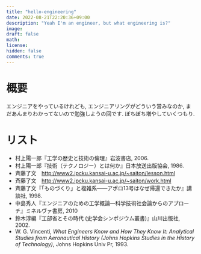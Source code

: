 ```yaml
---
title: "hello-engineering"
date: 2022-08-21T22:20:36+09:00
description: "Yeah I'm an engineer, but what engineering is?"
image: 
draft: false
math: 
license: 
hidden: false
comments: true
---
```


# 概要
エンジニアをやっているけれども, エンジニアリングがどういう営みなのか, まだあんまりわかってないので勉強しようの回です. ぼちぼち増やしていくつもり. 

# リスト 
- 村上陽一郎『工学の歴史と技術の倫理』岩波書店, 2006.
- 村上陽一郎『技術（テクノロジー）とは何か』日本放送出版協会, 1986.
- 斉藤了文　http://www2.ipcku.kansai-u.ac.jp/~saiton/lesson.html
- 斉藤了文　http://www2.ipcku.kansai-u.ac.jp/~saiton/work.html
- 斉藤了文『「ものづくり」と複雑系——アポロ13号はなぜ帰還できたか』講談社, 1998.
- 中島秀人『エンジニアのための工学概論―科学技術社会論からのアプローチ』ミネルヴァ書房, 2010
- 鈴木淳編『工部省とその時代 (史学会シンポジウム叢書)』山川出版社, 2002.
- W. G. Vincenti, *What Engineers Know and How They Know It: Analytical Studies from Aeronautical History (Johns Hopkins Studies in the History of Technology)*, Johns Hopkins Univ Pr, 1993. 